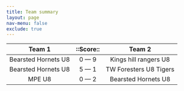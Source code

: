 ```yaml
---
title: Team summary
layout: page
nav-menu: false
exclude: true
---
```




|       Team 1        |  ::Score::  |         Team 2         |
|:-------------------:|:-----------:|:----------------------:|
| Bearsted Hornets U8 | 0 &mdash; 9 | Kings hill rangers U8  |
| Bearsted Hornets U8 | 5 &mdash; 1 | TW Foresters U8 Tigers |
|       MPE U8        | 0 &mdash; 2 |  Bearsted Hornets U8   |

 <br /><br /><br />